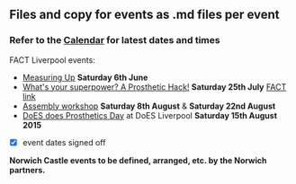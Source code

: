 ## Files and copy for events as .md files per event

### Refer to the [Calendar](http://bit.ly/prostheticscal "Link to calendar for events at DesktopProsthetics, note the scal bit") for latest dates and times

FACT Liverpool events:
 * [Measuring Up](MeasuringUpWorkshop.md) **Saturday 6th June** 
 * [What's your superpower? A Prosthetic Hack!](ProstheticHack.md) **Saturday 25th July** [FACT link](http://fact.co.uk/whats-on/current/does-what-s-your-super-power-a-prosthetic-hack.aspx) 
 * [Assembly workshop](Assemblyworkshop.md) **Saturday 8th August** & **Saturday 22nd August**
 * [DoES does Prosthetics Day](https://github.com/cheapjack/buildyourown/blob/master/events/DoESdoesProsthetics.md) at DoES Liverpool **Saturday 15th August 2015** 
* [x] event dates signed off

**Norwich Castle events to be defined, arranged, etc. by the Norwich partners.**
